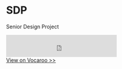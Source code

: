 # SDP
Senior Design Project
<div><iframe width="300" height="60" src="https://vocaroo.com/embed/fHoORQk0V9G" frameborder="0"></iframe><br><a href="https://voca.ro/fHoORQk0V9G" title="Vocaroo Voice Recorder" target="_blank">View on Vocaroo &gt;&gt;</a></div>
